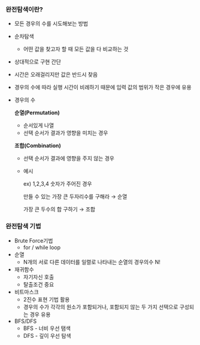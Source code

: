 ### 완전탐색이란?

- 모든 경우의 수를 시도해보는 방법
- 순차탐색
    - 어떤 값을 찾고자 할 때 모든 값을 다 비교하는 것
- 상대적으로 구현 간단
- 시간은 오래걸리지만 값은 반드시 찾음
- 경우의 수에 따라 실행 시간이 비례하기 때문에 입력 값의 범위가 작은 경우에 유용
- 경우의 수
    
    **순열(Permutation)**
    
    - 순서있게 나열
    - 선택 순서가 결과가 영향을 미치는 경우
    
    **조합(Combination)**
    
    - 선택 순서가 결과에 영향을 주지 않는 경우
    - 예시
        
        ex) 1,2,3,4 숫자가 주어진 경우
        
        만들 수 있는 가장 큰 두자리수를 구해라 → 순열
        
        가장 큰 두수의 합 구하기 → 조합
        
    

### 완전탐색 기법

- Brute Force기법
    - for / while loop
- 순열
    - N개의 서로 다른 데이터를 일렬로 나타내는 순열의 경우의수 N!
- 재귀함수
    - 자기자신 호출
    - 탈출조건 중요
- 비트마스크
    - 2진수 표현 기법 활용
    - 경우의 수가 각각의 원소가 포함되거나, 포함되지 않는 두 가지 선택으로 구성되는 경우 유용
- BFS/DFS
    - BFS - 너비 우선 탬색
    - DFS - 깊이 우선 탐색
